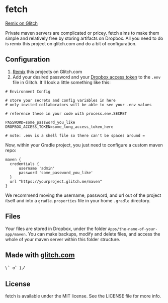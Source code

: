 # fetch

[Remix on Glitch](https://glitch.com/~fetch)

Private maven servers are complicated or pricey. fetch aims to make them simple and relatively free by storing artifacts on Dropbox. All you need to do is remix this project on glitch.com and do a bit of configuration.

## Configuration
1. [Remix](https://glitch.com/~fetch) this projects on Glitch.com
2. Add your desired password and your [Dropbox access token](https://blogs.dropbox.com/developers/2014/05/generate-an-access-token-for-your-own-account/) to the `.env` file in Glitch. It'll look a little something like this:
```
# Environment Config

# store your secrets and config variables in here
# only invited collaborators will be able to see your .env values

# reference these in your code with process.env.SECRET

PASSWORD=some_password_you_like
DROPBOX_ACCESS_TOKEN=some_long_access_token_here

# note: .env is a shell file so there can't be spaces around =
```

Now, within your Gradle project, you just need to configure a custom maven repo:
```
maven {
  credentials {
      username 'admin'
      password 'some_password_you_like'
  }
  url "https://yourproject.glitch.me/maven"
}
```
We recommend moving the username, password, and url out of the project itself and into a `gradle.properties` file in your home `.gradle` directory.

## Files
Your files are stored in Dropbox, under the folder `Apps/the-name-of-your-app/maven`. You can make backups, modify and delete files, and access the whole of your maven server within this folder structure.

Made with [glitch.com](https://glitch.com/)
-----------------

\ ゜o゜)ノ

## License

fetch is available under the MIT license. See the LICENSE file for more info.
